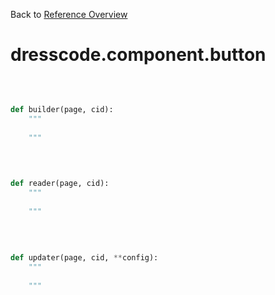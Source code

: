 
Back to [Reference Overview](https://github.com/pyrustic/dresscode/blob/master/docs/reference/README.md)

# dresscode.component.button



<br>


```python

def builder(page, cid):
    """
    
    """

```

<br>

```python

def reader(page, cid):
    """
    
    """

```

<br>

```python

def updater(page, cid, **config):
    """
    
    """

```

